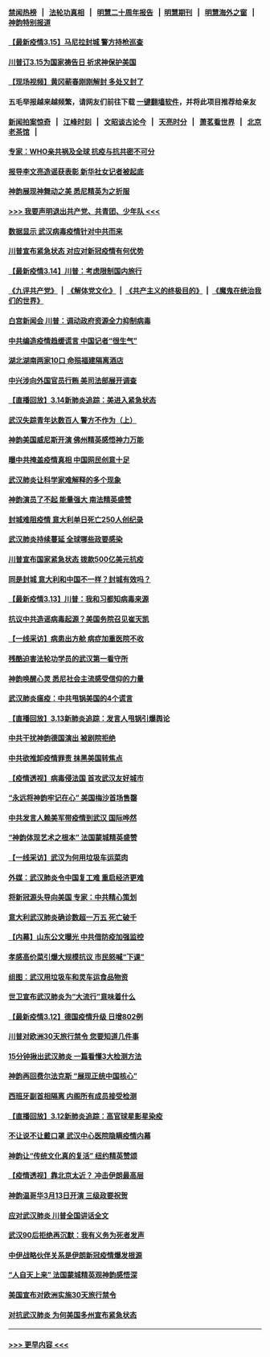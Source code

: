 #### [禁闻热榜](热点新闻.md?=0)  &nbsp;&nbsp;|&nbsp;&nbsp; [法轮功真相](https://github.com/gfw-breaker/truth/blob/master/README.md?=0) &nbsp;&nbsp;|&nbsp;&nbsp; [明慧二十周年报告](https://github.com/gfw-breaker/mh-reports/blob/master/README.md?=0) &nbsp;&nbsp;|&nbsp;&nbsp;[明慧期刊](https://github.com/gfw-breaker/mh-qikan) &nbsp;&nbsp;|&nbsp;&nbsp; [明慧海外之窗](https://github.com/gfw-breaker/mh-news/blob/master/README.md?=0) &nbsp;&nbsp;|&nbsp;&nbsp; [神韵特别报道](https://github.com/gfw-breaker/mh-news/blob/master/shenyun.md?=0)
#### [【最新疫情3.15】马尼拉封城 警方持枪巡查](../pages/nf4514/n11940988.md?t=03151731) 
#### [川普订3.15为国家祷告日 祈求神保护美国](../pages/nf4514/n11941475.md?t=03151731) 
#### [【现场视频】黄冈蕲春刚刚解封 多处又封了](../pages/nf4514/n11941108.md?t=03151731) 
#### 五毛举报越来越频繁，请网友们前往下载 [一键翻墙软件](https://github.com/gfw-breaker/ssr-accounts)，并将此项目推荐给亲友
#### [新闻拍案惊奇](https://github.com/gfw-breaker/banned-news/blob/master/pages/link4.md) &nbsp;&nbsp;|&nbsp;&nbsp; [江峰时刻](https://github.com/gfw-breaker/banned-news/blob/master/pages/link4.md) &nbsp;&nbsp;|&nbsp;&nbsp; [文昭谈古论今](https://github.com/gfw-breaker/banned-news/blob/master/pages/link4.md) &nbsp;&nbsp;|&nbsp;&nbsp; [天亮时分](https://github.com/gfw-breaker/banned-news/blob/master/pages/link4.md) &nbsp;&nbsp;|&nbsp;&nbsp; [萧茗看世界](https://github.com/gfw-breaker/banned-news/blob/master/pages/link4.md) &nbsp;&nbsp;|&nbsp;&nbsp; [北京老茶馆](https://github.com/gfw-breaker/banned-news/blob/master/pages/link4.md) &nbsp;&nbsp;|&nbsp;&nbsp; 
#### [专家：WHO亲共祸及全球 抗疫与抗共密不可分](../pages/nf4514/n11935110.md?t=03151731) 
#### [报导李文亮造谣获表彰 新华社女记者被起底](../pages/nf4514/n11939689.md?t=03151731) 
#### [神韵展现神舞动之美 悉尼精英为之折服](../pages/nf4514/n11940887.md?t=03151731) 
#### [>>> 我要声明退出共产党、共青团、少年队 <<<](https://github.com/begood0513/goodnews/blob/master/quit/letter.md) 
#### [数据显示 武汉病毒疫情针对中共而来](../pages/nf4514/n11940697.md?t=03151731) 
#### [川普宣布紧急状态 对应对新冠疫情有何优势](../pages/nf4514/n11940632.md?t=03151731) 
#### [【最新疫情3.14】川普：考虑限制国内旅行](../pages/nf4514/n11939189.md?t=03151731) 
#### [《九评共产党》](https://github.com/begood0513/9ping.md/blob/master/README.md) &nbsp;|&nbsp; [《解体党文化》](../../../../jtdwh.md/blob/master/README.md)  &nbsp;|&nbsp; [《共产主义的终极目的》](../../../../gczydzjmd.md/blob/master/README.md) &nbsp;|&nbsp; [《魔鬼在统治我们的世界》](../../../../mgztzwmdsj.md/blob/master/README.md) 
#### [白宫新闻会 川普：调动政府资源全力抑制病毒](../pages/nf4514/n11940558.md?t=03151731) 
#### [中共编造疫情趋缓谎言 中国记者“很生气”](../pages/nf4514/n11940605.md?t=03151731) 
#### [湖北湖南两家10口 命殒福建隔离酒店](../pages/nf4514/n11940419.md?t=03151731) 
#### [中兴涉向外国官员行贿 美司法部展开调查](../pages/nf4514/n11940378.md?t=03151731) 
#### [【直播回放】3.14新肺炎追踪：美进入紧急状态](../pages/nf4514/n11940229.md?t=03151731) 
#### [武汉失踪青年达数百人 警方不作为（上）](../pages/nf4514/n11939304.md?t=03151731) 
#### [神韵美国威尼斯开演 佛州精英感悟神力万能](../pages/nf4514/n11939847.md?t=03151731) 
#### [曝中共掩盖疫情真相 中国网民创意十足](../pages/nf4514/n11939039.md?t=03151731) 
#### [武汉肺炎让科学家难解释的多个现象](../pages/nf4514/n11938553.md?t=03151731) 
#### [神韵演员了不起 能量强大 南法精英盛赞](../pages/nf4514/n11939368.md?t=03151731) 
#### [封城难阻疫情 意大利单日死亡250人创纪录](../pages/nf4514/n11939185.md?t=03151731) 
#### [武汉肺炎持续蔓延 全球哪些政要感染](../pages/nf4514/n11938672.md?t=03151731) 
#### [川普宣布国家紧急状态 拨款500亿美元抗疫](../pages/nf4514/n11939032.md?t=03151731) 
#### [同是封城 意大利和中国不一样？封城有效吗？](../pages/nf4514/n11938855.md?t=03151731) 
#### [【最新疫情3.13】川普：我和习都知病毒来源](../pages/nf4514/n11936755.md?t=03151731) 
#### [抗议中共造谣病毒起源？美国务院召见崔天凯](../pages/nf4514/n11938747.md?t=03151731) 
#### [【一线采访】病患出方舱 病症加重医院不收](../pages/nf4514/n11938627.md?t=03151731) 
#### [残酷迫害法轮功学员的武汉第一看守所](../pages/nf4514/n11935225.md?t=03151731) 
#### [神韵唤醒心灵 悉尼社会主流感受信仰的力量](../pages/nf4514/n11938756.md?t=03151731) 
#### [武汉肺炎瘟疫：中共甩锅美国的4个谎言](../pages/nf4514/n11938370.md?t=03151731) 
#### [【直播回放】3.13新肺炎追踪：发言人甩锅引爆舆论](../pages/nf4514/n11938042.md?t=03151731) 
#### [中共干扰神韵德国演出 被剧院拒绝](../pages/nf4514/n11927987.md?t=03151731) 
#### [中共欲推卸疫情罪责 抹黑美国转焦点](../pages/nf4514/n11937702.md?t=03151731) 
#### [【疫情透视】病毒侵法国 首攻武汉友好城市](../pages/nf4514/n11933899.md?t=03151731) 
#### [“永远将神韵牢记在心” 美国梅沙首场售罄](../pages/nf4514/n11937517.md?t=03151731) 
#### [中共发言人赖美军带疫情到武汉 国际哗然](../pages/nf4514/n11936484.md?t=03151731) 
#### [“神韵体现艺术之根本” 法国蒙城精英盛赞](../pages/nf4514/n11937066.md?t=03151731) 
#### [【一线采访】武汉为何用垃圾车运菜肉](../pages/nf4514/n11936647.md?t=03151731) 
#### [外媒：武汉肺炎令中国复工难 重启经济更难](../pages/nf4514/n11936267.md?t=03151731) 
#### [将新冠源头导向美国 专家：中共精心策划](../pages/nf4514/n11936432.md?t=03151731) 
#### [意大利武汉肺炎确诊数超一万五 死亡破千](../pages/nf4514/n11936332.md?t=03151731) 
#### [【内幕】山东公文曝光 中共借防疫加强监控](../pages/nf4514/n11934303.md?t=03151731) 
#### [孝感高价菜引爆大规模抗议 市民怒喊“下课”](../pages/nf4514/n11936264.md?t=03151731) 
#### [组图：武汉用垃圾车和灵车运食品物资](../pages/nf4514/n11935329.md?t=03151731) 
#### [世卫宣布武汉肺炎为“大流行”意味着什么](../pages/nf4514/n11935933.md?t=03151731) 
#### [【最新疫情3.12】德国疫情升级 日增802例](../pages/nf4514/n11933628.md?t=03151731) 
#### [川普对欧洲30天旅行禁令 您要知道几件事](../pages/nf4514/n11935870.md?t=03151731) 
#### [15分钟揪出武汉肺炎 一篇看懂3大检测方法](../pages/nf4514/n11933731.md?t=03151731) 
#### [神韵再回费尔法克斯 “展现正统中国核心”](../pages/nf4514/n11932754.md?t=03151731) 
#### [西班牙副首相隔离 内阁所有成员接受检测](../pages/nf4514/n11935473.md?t=03151731) 
#### [【直播回放】3.12新肺炎追踪：高官球星影星染疫](../pages/nf4514/n11935368.md?t=03151731) 
#### [不让说不让戴口罩 武汉中心医院隐瞒疫情内幕](../pages/nf4514/n11934980.md?t=03151731) 
#### [神韵让“传统文化真的复活” 纽约精英赞颂](../pages/nf4514/n11935011.md?t=03151731) 
#### [【疫情透视】靠北京太近？ 冲击伊朗最高层](../pages/nf4514/n11933475.md?t=03151731) 
#### [神韵温哥华3月13日开演 三级政要祝贺](../pages/nf4514/n11933782.md?t=03151731) 
#### [应对武汉肺炎 川普全国讲话全文](../pages/nf4514/n11934150.md?t=03151731) 
#### [武汉90后拒绝再沉默：我有义务为死者发声](../pages/nf4514/n11934044.md?t=03151731) 
#### [中伊战略伙伴关系是伊朗新冠疫情爆发根源](../pages/nf4514/n11933637.md?t=03151731) 
#### [“人自天上来” 法国蒙城精英观神韵感悟深](../pages/nf4514/n11933874.md?t=03151731) 
#### [美国宣布对欧洲实施30天旅行禁令](../pages/nf4514/n11933815.md?t=03151731) 
#### [对抗武汉肺炎 为何美国多州宣布紧急状态](../pages/nf4514/n11933167.md?t=03151731) 

----
#### [ >>> 更早内容 <<< ](../indexes/nf4514-earlier.md)
